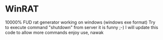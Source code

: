 # WinRAT
10000% FUD rat generator
working on windows (windows exe format)
Try to execute command "shutdown" from server it is funny ;-) 
I will update this code to allow more commands 
enjoy use, 
nawak
